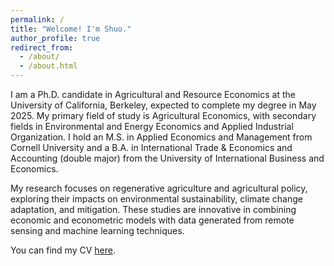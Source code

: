```yaml
---
permalink: /
title: "Welcome! I'm Shuo."
author_profile: true
redirect_from: 
  - /about/
  - /about.html
---
```


I am a Ph.D. candidate in Agricultural and Resource Economics at the University of California, Berkeley, expected to complete my degree in May 2025. My primary field of study is Agricultural Economics, with secondary fields in Environmental and Energy Economics and Applied Industrial Organization. I hold an M.S. in Applied Economics and Management from Cornell University and a B.A. in International Trade & Economics and Accounting (double major) from the University of International Business and Economics.

My research focuses on regenerative agriculture and agricultural policy, exploring their impacts on environmental sustainability, climate change adaptation, and mitigation. These studies are innovative in combining economic and econometric models with data generated from remote sensing and machine learning techniques.

You can find my CV [here](/files/CV_ShuoYu.pdf).
